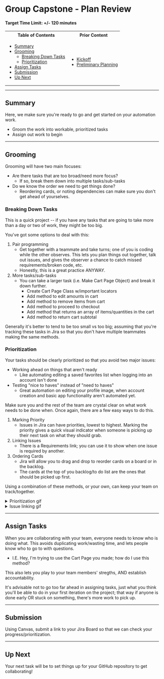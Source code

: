 # Group Capstone - Plan Review

#### Target Time Limit: +/- 120 minutes

<table>
<tr>
<th> Table of Contents </th>
<th> Prior Content </th>
</tr>
<tr>
<td markdown="1">

- [Summary](#summary)
- [Grooming](#grooming)
  - [Breaking Down Tasks](#breaking-down-tasks)
  - [Prioritization](#prioritization)
- [Assign Tasks](#assign-tasks)
- [Submission](#submission)
- [Up Next](#up-next)

</td>
<td markdown="1">

- <a href="../2.11/project2.01.html">Kickoff</a>
- <a href="../2.11/project2.02.html">Preliminary Planning</a>

</td>
</tr>
</table>

---

## Summary

Here, we make sure you're ready to go and get started on your automation work.

- Groom the work into workable, prioritized tasks
- Assign out work to begin

---

## Grooming

Grooming will have two main focuses:

- Are there tasks that are too broad/need more focus?
  - If so, break them down into multiple tasks/sub-tasks
- Do we know the order we need to get things done?
  - Reordering cards, or noting dependencies can make sure you don't get ahead
    of yourselves.

### Breaking Down Tasks

This is a quick project -- if you have any tasks that are going to take more
than a day or two of work, they might be too big.

You've got some options to deal with this:

1. Pair programming
   - Get together with a teammate and take turns; one of you is coding while the
     other observes. This lets you plan things out together, talk out issues,
     and gives the observer a chance to catch missed requirements/broken code,
     etc.
   - Honestly, this is a great practice ANYWAY.
1. More tasks/sub-tasks
   - You can take a larger task (i.e. Make Cart Page Object) and break it down
     further.
     - Create Cart Page Class w/important locators
     - Add method to edit amounts in cart
     - Add method to remove items from cart
     - Add method to proceed to checkout
     - Add method that returns an array of items/quantities in the cart
     - Add method to return cart subtotal

Generally it's better to tend to be too small vs too big; assuming that you're
tracking these tasks in Jira so that you don't have multiple teammates making
the same methods.

### Prioritization

Your tasks should be clearly prioritized so that you avoid two major issues:

- Working ahead on things that aren't ready
  - Like automating editing a saved favorites list when logging into an account
    isn't done
- Testing "nice to haves" instead of "need to haves"
  - Great automation on editing your profile image, when account creation and
    basic app functionality aren't automated yet.

Make sure you and the rest of the team are crystal clear on what work needs to
be done when. Once again, there are a few easy ways to do this.

1. Marking Priority
   - Issues in Jira can have priorities, lowest to highest. Marking the priority
     gives a quick visual indicator when someone is picking up their next task
     on what they should grab.
1. Linking Issues
   - There is a Requirements link; you can use it to show when one issue is
     required by another.
1. Ordering Cards
   - Jira will allow you to drag and drop to reorder cards on a board or in the
     backlog.
   - The cards at the top of you backlog/to do list are the ones that should be
     picked up first.

Using a combination of these methods, or your own, can keep your team on
track/together.

<details markdown="1"><summary> Prioritization gif </summary>

![](../../../assets/prioritization.gif)

</details>

<details markdown="1"><summary> Issue linking gif </summary>

![](../../../assets/issueLinking.gif)

</details>

---

## Assign Tasks

When you are collaborating with your team, everyone needs to know who is doing
what. This avoids duplicating work/wasting time, and lets people know who to go
to with questions.

- I.E. Hey, I'm trying to use the Cart Page you made; how do I use this method?

This also lets you play to your team members' stregths, AND establish
accountability.

It's advisable not to go too far ahead in assigning tasks, just what you think
you'll be able to do in your first iteration on the project; that way if anyone
is done early OR stuck on something, there's more work to pick up.

---

## Submission

Using Canvas, submit a link to your Jira Board so that we can check your
progress/prioritization.

---

## Up Next

Your next task will be to set things up for your GitHub repository to get
collaborating!
